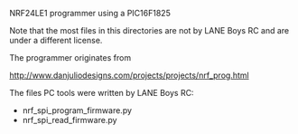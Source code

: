 NRF24LE1 programmer using a PIC16F1825

Note that the most files in this directories are not by LANE Boys RC and are under a different license.

The programmer originates from

http://www.danjuliodesigns.com/projects/projects/nrf_prog.html


The files PC tools were written by LANE Boys RC:
- nrf_spi_program_firmware.py
- nrf_spi_read_firmware.py
